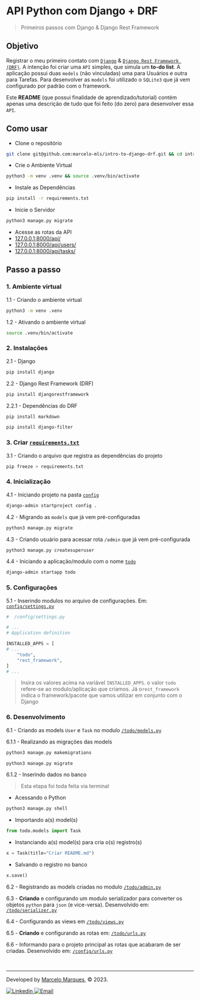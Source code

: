 # API Python com Django + DRF
> Primeiros passos com Django & Django Rest Framework

## Objetivo
Registrar o meu primeiro contato com [`Django`](https://www.djangoproject.com/) & [`Django Rest Framework (DRF)`](https://www.django-rest-framework.org/). A intenção foi criar uma `API` simples, que simula um **to-do list**. A aplicação possui duas `models` (não vinculadas) uma para Usuários e outra para Tarefas. Para desenvolver as `models` foi utilizado o `SQLite3` que já vem configurado por padrão com o framework.

Este **README** (que possui finalidade de aprendizado/tutorial) contém apenas uma descrição de tudo que foi feito (do zero) para desenvolver essa `API`.

## Como usar

- Clone o repositório
```sh
git clone git@github.com:marcelo-mls/intro-to-django-drf.git && cd intro-to-django-drf
```
- Crie o Ambiente Virtual
```sh
python3 -m venv .venv && source .venv/bin/activate
```
- Instale as Dependências
```sh
pip install -r requirements.txt
```
- Inicie o Servidor
```sh
python3 manage.py migrate
```
- Acesse as rotas da API
- [127.0.0.1:8000/api/](http://127.0.0.1:8000/api/)
- [127.0.0.1:8000/api/users/](http://127.0.0.1:8000/api/users/)
- [127.0.0.1:8000/api/tasks/](http://127.0.0.1:8000/api/tasks/)


## Passo a passo

### 1. Ambiente virtual
1.1 - Criando o ambiente virtual
```sh
python3 -m venv .venv
```

1.2 - Ativando o ambiente virtual
```sh
source .venv/bin/activate
```

### 2. Instalações
2.1 - Django
```sh
pip install django
```

2.2 - Django Rest Framework (DRF)
```sh
pip install djangorestframework
```

2.2.1 - Dependências do DRF
```sh
pip install markdown
```
```sh
pip install django-filter
```

### 3. Criar [`requirements.txt`](https://github.com/marcelo-mls/intro-to-django-drf/blob/main/requirements.txt)
3.1 - Criando o arquivo que registra as dependências do projeto
```sh
pip freeze > requirements.txt
```

### 4. Inicialização
4.1 - Iniciando projeto na pasta [`config`](https://github.com/marcelo-mls/intro-to-django-drf/tree/main/config)
```sh
django-admin startproject config .
```

4.2 - Migrando as `models` que já vem pré-configuradas
```sh
python3 manage.py migrate
```

4.3 - Criando usuário para acessar rota `/admin` que já vem pré-configurada
```sh
python3 manage.py createsuperuser
```

4.4 - Iniciando a aplicação/modulo com o nome [`todo`](https://github.com/marcelo-mls/intro-to-django-drf/tree/main/todo)
```sh
django-admin startapp todo
```

### 5. Configurações
5.1 - Inserindo modulos no arquivo de configurações. Em: [`config/settings.py`](https://github.com/marcelo-mls/intro-to-django-drf/blob/main/config/settings.py)
```py
#  /config/settings.py

# ...
# Application definition

INSTALLED_APPS = [
# ...
    "todo",
    "rest_framework",
]
# ...
```
> Insira os valores acima na variável `INSTALLED_APPS`. o valor `todo` refere-se ao modulo/aplicação que criamos. Já o`rest_framework` indica o framework/pacote que vamos utilizar em conjunto com o Django

### 6. Desenvolvimento

6.1 - Criando as models `User` e `Task` no modulo [`/todo/models.py`](https://github.com/marcelo-mls/intro-to-django-drf/blob/main/todo/models.py)

6.1.1 - Realizando as migrações das models
```sh
python3 manage.py makemigrations
```
```sh
python3 manage.py migrate
```

6.1.2 - Inserindo dados no banco
> Esta etapa foi toda feita via terminal

- Acessando o Python
```sh
python3 manage.py shell
```
- Importando a(s) model(s)
```py
from todo.models import Task
```
- Instanciando a(s) model(s) para cria o(s) registro(s)
```py
x = Task(title="Criar README.md")
```
- Salvando o registro no banco
```py
x.save()
```

6.2 - Registrando as models criadas no modulo [`/todo/admin.py`](https://github.com/marcelo-mls/intro-to-django-drf/blob/main/todo/admin.py)

6.3 - **Criando** e configurando um modulo serializador para converter os objetos `python` para `json` (e vice-versa). Desenvolvido em: [`/todo/serializer.py`](https://github.com/marcelo-mls/intro-to-django-drf/blob/main/todo/serializer.py)

6.4 - Configurando as views em [`/todo/views.py`](https://github.com/marcelo-mls/intro-to-django-drf/blob/main/todo/views.py)

6.5 - **Criando** e configurando as rotas em: [`/todo/urls.py`](https://github.com/marcelo-mls/intro-to-django-drf/blob/main/todo/urls.py)

6.6 - Informando para o projeto principal as rotas que acabaram de ser criadas. Desenvolvido em: [`/config/urls.py`](https://github.com/marcelo-mls/intro-to-django-drf/blob/main/config/urls.py)

<br />

---

Developed by [Marcelo Marques](https://www.linkedin.com/in/marcelo-mls/), © 2023.

<div>
  <a href = "https://www.linkedin.com/in/marcelo-mls/">
    <img src="https://img.shields.io/badge/LinkedIn-0077B5?style=for-the-badge&logo=linkedin&logoColor=white" alt="Linkedin" />
  </a>
  <a href="mailto:marcelo-mls@hotmail.com" target="_blank">
    <img src="https://img.shields.io/badge/Hotmail-0077B5?style=for-the-badge&logo=gmail&logoColor=white" alt="Email" />
  </a>
</div>
